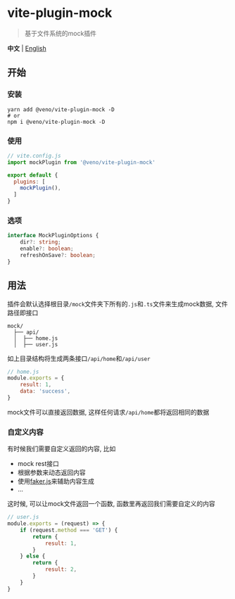# vite-plugin-mock

> 基于文件系统的mock插件

**中文** | [English](./README.md)

## 开始

### 安装
```shell
yarn add @veno/vite-plugin-mock -D
# or
npm i @veno/vite-plugin-mock -D
```

### 使用

```js
// vite.config.js
import mockPlugin from '@veno/vite-plugin-mock'

export default {
  plugins: [
    mockPlugin(),
  ]
}
```

### 选项
```ts
interface MockPluginOptions {
    dir?: string;
    enable?: boolean;
    refreshOnSave?: boolean;
}
```
## 用法

插件会默认选择根目录`/mock`文件夹下所有的`.js`和`.ts`文件来生成mock数据, 文件路径即接口

```
mock/
  ├── api/
  │  ├── home.js
  │  ├── user.js
```
如上目录结构将生成两条接口`/api/home`和`/api/user`

```js
// home.js
module.exports = {
    result: 1,
    data: 'success',
}
```
mock文件可以直接返回数据, 这样任何请求`/api/home`都将返回相同的数据

### 自定义内容
有时候我们需要自定义返回的内容, 比如
* mock rest接口
* 根据参数来动态返回内容
* 使用[faker.js](https://github.com/faker-js/faker)来辅助内容生成
* ...

这时候, 可以让mock文件返回一个函数, 函数里再返回我们需要自定义的内容
```js
// user.js
module.exports = (request) => {
    if (request.method === 'GET') {
        return {
            result: 1,
        }
    } else {
        return {
            result: 2,
        }
    }
}
```
